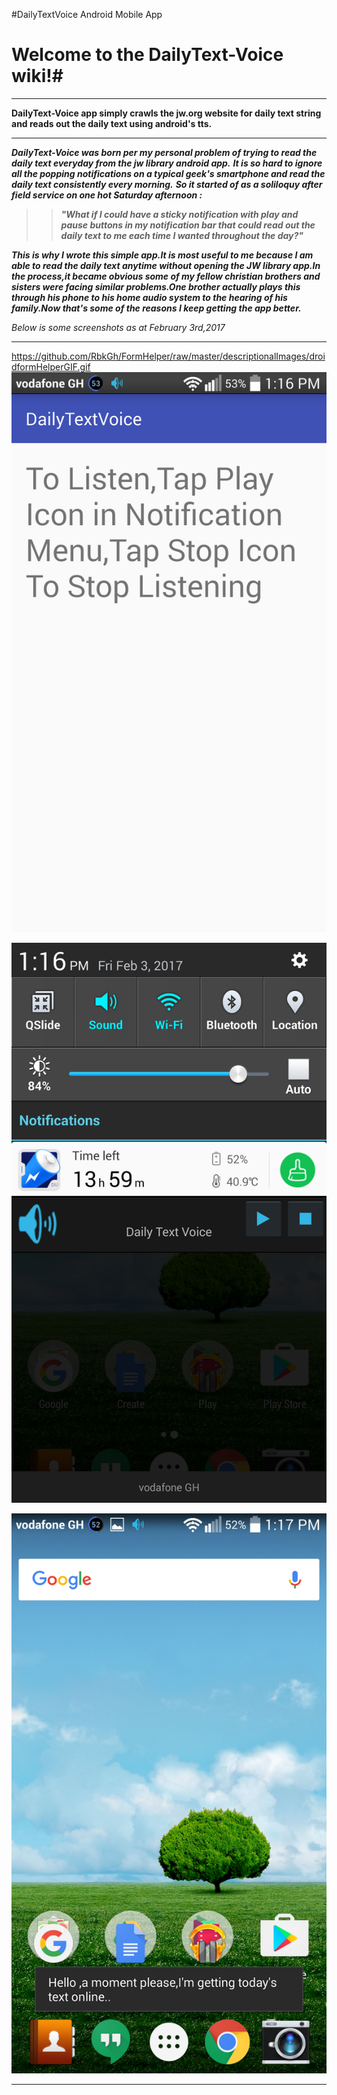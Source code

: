 #DailyTextVoice Android Mobile App

#    Welcome to the DailyText-Voice wiki!#
***

__DailyText-Voice app simply crawls the jw.org website for daily text string and reads out the daily text using android's tts.__

***

***DailyText-Voice was born per my personal problem of trying to read the daily text everyday from the jw library android app.***
***It is so hard to ignore all the popping notifications on a typical geek's smartphone and read the daily text consistently every morning.***
***So it started of as a soliloquy after field service on one hot Saturday afternoon :***
> > ***<p>"What if I could have a sticky notification with play and pause buttons in my notification bar that could read out the daily text to me each time I wanted throughout the day?"</p>***

***This is why I wrote this simple app.It is most useful to me because I am able to read the daily text anytime without opening the JW library app.In the process,it became obvious some of my fellow christian brothers and sisters were facing similar problems.One brother actually plays this through his phone to his home audio system to the hearing of his family.Now that's some of the reasons I keep getting the app better.***

_Below is some screenshots as at February 3rd,2017_
***
https://github.com/RbkGh/FormHelper/raw/master/descriptionalImages/droidformHelperGIF.gif
![Home](https://github.com/RbkGh/DailyText-Voice/raw/master/descriptivedata/DailyText-VoiceHome.png)

![NotificationMenu](https://github.com/RbkGh/DailyText-Voice/raw/master/descriptivedata/DailyTextVoiceNotificationMenu.png)

![AppReadingNotificationToast](https://github.com/RbkGh/DailyText-Voice/raw/master/descriptivedata/DailyTextVoiceSpeaking.png)
***


